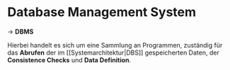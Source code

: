 # Database Management System

-> **DBMS**

Hierbei handelt es sich um eine Sammlung an Programmen, zuständig für das **Abrufen** der im [[Systemarchitektur|DBS]] gespeicherten Daten, der **Consistence Checks** und **Data Definition**.

